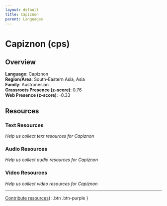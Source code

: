 ```yaml
---
layout: default
title: Capiznon
parent: Languages
---
```


# Capiznon (cps)

## Overview

**Language**: Capiznon  
**Region/Area**: South-Eastern Asia, Asia  
**Family**: Austronesian  
**Grassroots Presence (z-score)**: 0.76  
**Web Presence (z-score)**: -0.33  

## Resources

### Text Resources
*Help us collect text resources for Capiznon*

### Audio Resources
*Help us collect audio resources for Capiznon*

### Video Resources
*Help us collect video resources for Capiznon*

---

[Contribute resources](https://forms.office.com/e/1SfLJx3u1r){: .btn .btn-purple }
